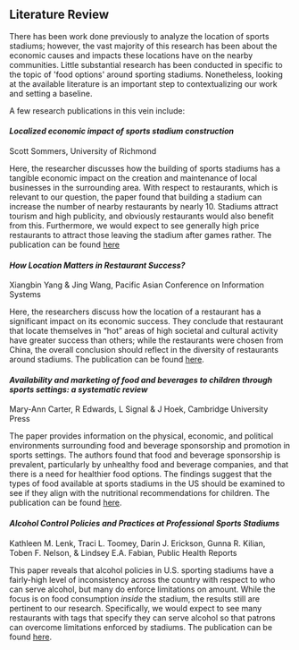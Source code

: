 ## Literature Review
There has been work done previously to analyze the location of sports stadiums; however, the vast majority of this research has been about the economic causes and impacts these locations have on the nearby communities. Little substantial research has been conducted in specific to the topic of 'food options' around sporting stadiums. Nonetheless, looking at the available literature is an important step to contextualizing our work and setting a baseline.

A few research publications in this vein include:

#### *Localized economic impact of sports stadium construction*
Scott Sommers, University of Richmond

Here, the researcher discusses how the building of sports stadiums has a tangible economic impact on the creation and maintenance of local businesses in the surrounding area. With respect to restaurants, which is relevant to our question, the paper found that building a stadium can increase the number of nearby restaurants by nearly 10. Stadiums attract tourism and high publicity, and obviously restaurants would also benefit from this. Furthermore, we would expect to see generally high price restaurants to attract those leaving the stadium after games rather. The publication can be found [here](https://scholarship.richmond.edu/cgi/viewcontent.cgi?article=1959&context=honors-theses)

#### *How Location Matters in Restaurant Success?*
Xiangbin Yang & Jing Wang, Pacific Asian Conference on Information Systems

Here, the researchers discuss how the location of a restaurant has a significant impact on its economic success. They conclude that restaurant that locate themselves in “hot” areas of high societal and cultural activity have greater success than others; while the restaurants were chosen from China, the overall conclusion should reflect in the diversity of restaurants around stadiums. The publication can be found [here](https://core.ac.uk/download/pdf/301373001.pdf).

#### *Availability and marketing of food and beverages to children through sports settings: a systematic review*
Mary-Ann Carter, R Edwards, L Signal & J Hoek, Cambridge University Press

The paper provides information on the physical, economic, and political environments surrounding food and beverage sponsorship and promotion in sports settings. The authors found that food and beverage sponsorship is prevalent, particularly by unhealthy food and beverage companies, and that there is a need for healthier food options. The findings suggest that the types of food available at sports stadiums in the US should be examined to see if they align with the nutritional recommendations for children. The publication can be found [here](https://www.cambridge.org/core/journals/public-health-nutrition/article/availability-and-marketing-of-food-and-beverages-to-children-through-sports-settings-a-systematic-review/B59EEFDBA4BD3087527E5D69DB23893C).

#### *Alcohol Control Policies and Practices at Professional Sports Stadiums*
Kathleen M. Lenk, Traci L. Toomey, Darin J. Erickson, Gunna R. Kilian, Toben F. Nelson, & Lindsey E.A. Fabian, Public Health Reports

This paper reveals that alcohol policies in U.S. sporting stadiums have a fairly-high level of inconsistency across the country with respect to who can serve alcohol, but many do enforce limitations on amount. While the focus is on food consumption *inside* the stadium, the results still are pertinent to our research. Specifically, we would expect to see many restaurants with tags that specify they can serve alcohol so that patrons can overcome limitations enforced by stadiums. The publication can be found [here](https://journals.sagepub.com/doi/pdf/10.1177/003335491012500508).
